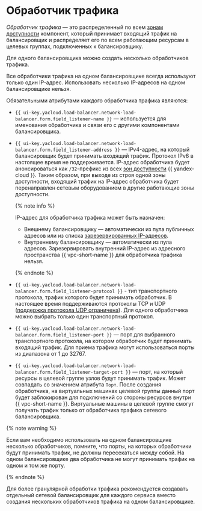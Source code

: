 # Обработчик трафика


*Обработчик трафика* — это распределенный по всем [зонам доступности](../../overview/concepts/geo-scope.md) компонент, который принимает входящий трафик на балансировщик и распределяет его по всем работающим ресурсам в целевых группах, подключенных к балансировщику. 

Для одного балансировщика можно создать несколько обработчиков трафика. 

Все обработчики трафика на одном балансировщике всегда используют только один IP-адрес. Использовать несколько IP-адресов на одном балансировщике нельзя.

Обязательными атрибутами каждого обработчика трафика являются:
* `{{ ui-key.yacloud.load-balancer.network-load-balancer.form.field_listener-name }}` — используется для именования обработчика и связи его с другими компонентами балансировщика.
* `{{ ui-key.yacloud.load-balancer.network-load-balancer.form.field_listener-address }}` — IPv4-адрес, на который балансировщик будет принимать входящий трафик. Протокол IPv6 в настоящее время не поддерживается. IP-адрес обработчика будет анонсироваться как `/32`-префикс из всех [зон доступности](../../overview/concepts/geo-scope.md) {{ yandex-cloud }}.
Таким образом, при выходе из строя одной зоны доступности, входящий трафик на IP-адрес обработчика будет перенаправлен сетевым оборудованием в другие работающие зоны доступности.

    {% note info %}

    IP-адрес для обработчика трафика может быть назначен:
    * Внешнему балансировщику — автоматически из пула публичных адресов или из списка [зарезервированных IP-адресов](../../vpc/operations/get-static-ip.md).
    * Внутреннему балансировщику — автоматически из пула адресов. Зарезервировать внутренний IP-адрес из адресного пространства {{ vpc-short-name }} для обработчика трафика нельзя. 

    {% endnote %}

* `{{ ui-key.yacloud.load-balancer.network-load-balancer.form.field_listener-protocol }}` - тип транспортного протокола, трафик которого будет принимать обработчик. В настоящее время поддерживаются протоколы TCP и UDP ([поддержка протокола UDP ограничена](#nlb-udp)). Для одного обработчика можно выбрать только один транспортный протокол.
* `{{ ui-key.yacloud.load-balancer.network-load-balancer.form.field_listener-port }}` — порт для выбранного транспортного протокола, на котором обработчик будет принимать входящий трафик. Для приема трафика могут использоваться порты из диапазона от 1 до 32767.
* `{{ ui-key.yacloud.load-balancer.network-load-balancer.form.field_listener-target-port }}` — порт, на который ресурсы в целевой группе узлов будут принимать трафик. Может совпадать со значением атрибута `Порт`. После создания обработчика, на виртуальных машинах целевой группы данный порт будет заблокирован для подключений со стороны ресурсов внутри {{ vpc-short-name }}. Виртуальные машины в целевой группе смогут получать трафик только от обработчика трафика сетевого балансировщика.

{% note warning %}

Если вам необходимо использовать на одном балансировщике несколько обработчиков, помните, что порты, на которых обработчики будут принимать трафик, не должны пересекаться между собой. На одном балансировщике два обработчика не могут принимать трафик на одном и том же порту. 

{% endnote %}

Для более гранулярной обработки трафика рекомендуется создавать отдельный сетевой балансировщик для каждого сервиса вместо создания нескольких обработчиков трафика на одном балансировщике.
